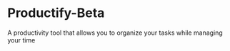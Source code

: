 # Productify-Beta
A productivity tool that allows you to organize your tasks while managing your time
